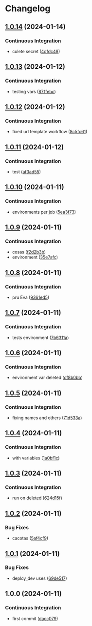 # Changelog

## [1.0.14](https://github.com/evacalvogomez/cicd-tests/compare/v1.0.13...v1.0.14) (2024-01-14)


### Continuous Integration

* culete secret ([4dfdc48](https://github.com/evacalvogomez/cicd-tests/commit/4dfdc48c11b5b297aceb309f9923e587cd9bf45b))

## [1.0.13](https://github.com/evacalvogomez/cicd-tests/compare/v1.0.12...v1.0.13) (2024-01-12)


### Continuous Integration

* testing vars ([871febc](https://github.com/evacalvogomez/cicd-tests/commit/871febc1855a67e6240b16a1d729c93b9007a57e))

## [1.0.12](https://github.com/evacalvogomez/cicd-tests/compare/v1.0.11...v1.0.12) (2024-01-12)


### Continuous Integration

* fixed url template workflow ([8c5fc61](https://github.com/evacalvogomez/cicd-tests/commit/8c5fc61e61f04d733b1a53d6ee79d7a8f8bb2e87))

## [1.0.11](https://github.com/evacalvogomez/cicd-tests/compare/v1.0.10...v1.0.11) (2024-01-12)


### Continuous Integration

* test ([af3ad55](https://github.com/evacalvogomez/cicd-tests/commit/af3ad55ee11d16f12bd9e7c0287d058650b97f00))

## [1.0.10](https://github.com/evacalvogomez/cicd-tests/compare/v1.0.9...v1.0.10) (2024-01-11)


### Continuous Integration

* environments per job ([5ea3f73](https://github.com/evacalvogomez/cicd-tests/commit/5ea3f73573a64f893b100c1ca22eec2b2b422656))

## [1.0.9](https://github.com/evacalvogomez/cicd-tests/compare/v1.0.8...v1.0.9) (2024-01-11)


### Continuous Integration

* cosas ([f2d2b3b](https://github.com/evacalvogomez/cicd-tests/commit/f2d2b3b9c373ce861c7ac40a135c4cdafeafbcab))
* environment ([35e7afc](https://github.com/evacalvogomez/cicd-tests/commit/35e7afc231e49254fd5ff455c98bc2de76bacfff))

## [1.0.8](https://github.com/evacalvogomez/cicd-tests/compare/v1.0.7...v1.0.8) (2024-01-11)


### Continuous Integration

* pru Eva ([9361ed5](https://github.com/evacalvogomez/cicd-tests/commit/9361ed5fd56efb4da045239644c434873bb8484f))

## [1.0.7](https://github.com/evacalvogomez/cicd-tests/compare/v1.0.6...v1.0.7) (2024-01-11)


### Continuous Integration

* tests environment ([7b6311a](https://github.com/evacalvogomez/cicd-tests/commit/7b6311a65c1e04da0a638eb4eabe9c732b565002))

## [1.0.6](https://github.com/evacalvogomez/cicd-tests/compare/v1.0.5...v1.0.6) (2024-01-11)


### Continuous Integration

* environment var deleted ([cf8b0bb](https://github.com/evacalvogomez/cicd-tests/commit/cf8b0bb15506ff1bf452f597cc886dfb60337650))

## [1.0.5](https://github.com/evacalvogomez/cicd-tests/compare/v1.0.4...v1.0.5) (2024-01-11)


### Continuous Integration

* fixing names and others ([71d533a](https://github.com/evacalvogomez/cicd-tests/commit/71d533a0a99b936e1fe8d93837bc4ece12d73161))

## [1.0.4](https://github.com/evacalvogomez/cicd-tests/compare/v1.0.3...v1.0.4) (2024-01-11)


### Continuous Integration

* with variables ([1a0bf1c](https://github.com/evacalvogomez/cicd-tests/commit/1a0bf1ca65288b2a3a1c3ef01b9408a868323d7c))

## [1.0.3](https://github.com/evacalvogomez/cicd-tests/compare/v1.0.2...v1.0.3) (2024-01-11)


### Continuous Integration

* run on deleted ([624d15f](https://github.com/evacalvogomez/cicd-tests/commit/624d15f054a392f90993730b100000e6ebda738c))

## [1.0.2](https://github.com/evacalvogomez/cicd-tests/compare/v1.0.1...v1.0.2) (2024-01-11)


### Bug Fixes

* cacotas ([5af4cf9](https://github.com/evacalvogomez/cicd-tests/commit/5af4cf9594c156370425d403a8dcab0bd248e193))

## [1.0.1](https://github.com/evacalvogomez/cicd-tests/compare/v1.0.0...v1.0.1) (2024-01-11)


### Bug Fixes

* deploy_dev uses ([69de517](https://github.com/evacalvogomez/cicd-tests/commit/69de51706d2e750988639571250b46631622ae64))

## 1.0.0 (2024-01-11)


### Continuous Integration

* first commit ([dacc079](https://github.com/evacalvogomez/cicd-tests/commit/dacc07938de573d5fa8192a49f1967c925b8a26a))
